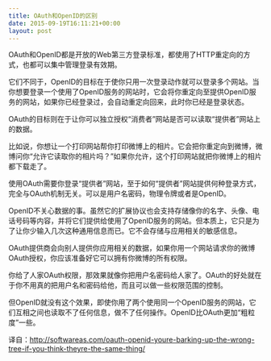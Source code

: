 ```yaml
---
title: OAuth和OpenID的区别
date: 2015-09-19T16:11:21+00:00
layout: post
---
```

OAuth和OpenID都是开放的Web第三方登录标准，都使用了HTTP重定向的方式，也都可以集中管理登录有效期。

它们不同于，OpenID的目标在于使你只用一次登录动作就可以登录多个网站。当你想要登录一个使用了OpenID服务的网站时，它会将你重定向至提供OpenID服务的网站，如果你已经登录过，会自动重定向回来，此时你已经是登录状态。

OAuth的目标则在于让你可以独立授权“消费者”网站是否可以读取“提供者”网站上的数据。

比如说，你想让一个打印网站帮你打印微博上的相片。它会把你重定向到微博，微博问你“允许它读取你的相片吗？”如果你允许，这个打印网站就把你微博上的相片都下载走了。

使用OAuth需要你登录“提供者”网站，至于如何“提供者”网站提供何种登录方式，完全与OAuth机制无关。可以是用户名密码，物理令牌或者是OpenID。

OpenID不关心数据的事。虽然它的扩展协议也会支持存储像你的名字、头像、电话号码等内容，并将它们提供给使用了OpenID服务的网站。但本质上，它只是为了让你少输入几次这种通用信息而已。它不会存储与应用相关的敏感信息。

OAuth提供商会向别人提供你应用相关的数据，如果你用一个网站请求你的微博OAuth授权，你应该准备好它可以拥有你微博的所有权限。

你给了人家OAuth权限，那效果就像你把用户名密码给人家了。OAuth的好处就在于你不用真的把用户名和密码给他，而且可以做一些权限范围的控制。

但OpenID就没有这个效果，即使你用了两个使用同一个OpenID服务的网站，它们互相之间也读取不了任何信息，做不了任何操作。OpenID比OAuth更加“粗粒度”一些。

译自：http://softwareas.com/oauth-openid-youre-barking-up-the-wrong-tree-if-you-think-theyre-the-same-thing/

